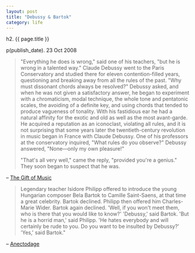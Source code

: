 ```yaml
---
layout: post
title: "Debussy & Bartok"
category: life
---
```


h2. {{ page.title }}

p(publish_date). 23 Oct 2008

<blockquote>"Everything he does is wrong," said one of his teachers, "but he is wrong in a talented way." Claude Debussy went to the Paris Conservatory and studied there for eleven contention-filled years, questioning and breaking away from all the rules of the past. "Why must dissonant chords always be resolved?" Debussy asked, and when he was not given a satisfactory answer, he began to experiment with a chromaticism, modal technique, the whole tone and pentatonic scales, the avoiding of a definite key, and using chords that tended to produce vagueness of tonality. With his fastidious ear he had a natural affinity for the exotic and old as well as the most avant-garde. He acquired a reputation as an iconoclast, violating all rules, and it is not surprising that some years later the twentieth-century revolution in music began in France with Claude Debussy.
One of his professors at the conservatory inquired, "What rules do you observe?"
Debussy answered, "None—only my own pleasure!"<br/>

"That's all very well," came the reply, "provided you're a genius." They soon began to suspect that he was.</blockquote>

<p>– <a href="http://books.google.com/books?id=g1OvSuH5JSAC&amp;pg=PA178&amp;lpg=PA178&amp;dq=debussy+rules+genius&amp;source=web&amp;ots=WPRgmsXria&amp;sig=j2TSf8gSzNEt0ncFIe_v1wHOjjg&amp;hl=en&amp;sa=X&amp;oi=book_result&amp;resnum=2&amp;ct=result#PPA178,M1">The Gift of Music</a></p>

<blockquote>Legendary teacher Isidore Philipp offered to introduce the young Hungarian composer Bela Bartok to Camille Saint-Saens, at that time a great celebrity. Bartok declined. Philipp then offered him Charles-Marie Wider. Bartok again declined. 'Well, if you won't meet them, who is there that you would like to know?' 'Debussy,' said Bartok. 'But he is a horrid man,' said Philipp. 'He hates everybody and will certainly be rude to you. Do you want to be insulted by Debussy?' 'Yes,' said Bartok."</blockquote>

<p>– <a href="http://www.anecdotage.com/index.php?aid=158">Anectodage</a></p>
